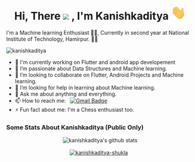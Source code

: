 <h1 align="Center">  Hi, There <img src="https://media.giphy.com/media/WUlplcMpOCEmTGBtBW/giphy.gif" width="40px"> , I'm Kanishkaditya <img src="https://raw.githubusercontent.com/ABSphreak/ABSphreak/master/gifs/Hi.gif" width="40px" /> </h1>


I'm a Machine learning Enthusiast  👨‍💻, Currently in second year at National Institute of Technology, Hamirpur. 👨‍🎓

<p align="left"> <img src="https://komarev.com/ghpvc/?username=kanishkaditya" alt="kanishkaditya" /> </p>

- 🔭 I'm currently working on Flutter and android app developement  
- 🌱 I’m passionate about Data Structures and Machine learning. 
- 👯 I’m looking to collaborate on Flutter, Android Projects and Machine learning.
- 🤔 I’m looking for help in learning about Machine learning. 
- 💬 Ask me about anything and everything.
- 📫 How to reach me: &nbsp;&nbsp;[![Gmail Badge](https://img.shields.io/badge/-Gmail-c14438?style=flat-square&logo=Gmail&logoColor=white&link=mailto:shuklakanishkaditya12@gmail.com)](mailto:shuklakanishkaditya12@gmail.com)
- ⚡ Fun fact about me: I'm a Chess enthusiast too.


### Some Stats About Kanishkaditya (Public Only)
<p align="center" >
<img alt="kanishkaditya's github stats" src="https://github-readme-stats.vercel.app/api?username=kanishkaditya&show_icons=true&theme=darcula"  > </p>

<p align="center">
<a href="https://www.linkedin.com/in/kanishkaditya-shukla-8031221ba/" target="_blank"><img align="center" src="https://cdn.jsdelivr.net/npm/simple-icons@3.1.0/icons/linkedin.svg" alt="kanishkaditya-shukla" height="25" width="25" /></a>&nbsp;&nbsp;
</p>
